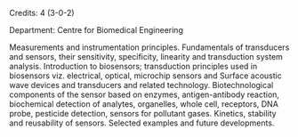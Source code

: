 Credits: 4 (3-0-2)

Department: Centre for Biomedical Engineering

Measurements and instrumentation principles. Fundamentals of transducers and sensors, their sensitivity, specificity, linearity and transduction system analysis. Introduction to biosensors; transduction principles used in biosensors viz. electrical, optical, microchip sensors and Surface acoustic wave devices and transducers and related technology. Biotechnological components of the sensor based on enzymes, antigen-antibody reaction, biochemical detection of analytes, organelles, whole cell, receptors, DNA probe, pesticide detection, sensors for pollutant gases. Kinetics, stability and reusability of sensors. Selected examples and future developments.